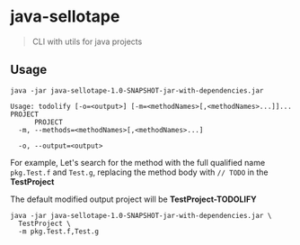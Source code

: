 # java-sellotape

> CLI with utils for java projects

## Usage

```shell
java -jar java-sellotape-1.0-SNAPSHOT-jar-with-dependencies.jar

Usage: todolify [-o=<output>] [-m=<methodNames>[,<methodNames>...]]... PROJECT
      PROJECT
  -m, --methods=<methodNames>[,<methodNames>...]

  -o, --output=<output>
```

For example, Let's search for the method with the full qualified name `pkg.Test.f` and `Test.g`, replacing the method body with `// TODO` in the **TestProject**

The default modified output project will be **TestProject-TODOLIFY**

```shell
java -jar java-sellotape-1.0-SNAPSHOT-jar-with-dependencies.jar \
  TestProject \
  -m pkg.Test.f,Test.g
```